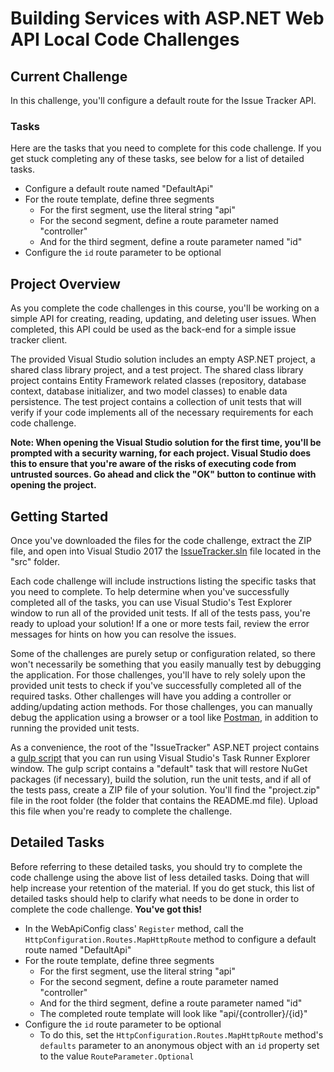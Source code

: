 
# Building Services with ASP.NET Web API Local Code Challenges

## Current Challenge

In this challenge, you'll configure a default route for the Issue Tracker API.

### Tasks

Here are the tasks that you need to complete for this code challenge. If you get stuck completing any of these tasks, see below for a list of detailed tasks.

* Configure a default route named "DefaultApi"
* For the route template, define three segments
  * For the first segment, use the literal string "api"
  * For the second segment, define a route parameter named "controller"
  * And for the third segment, define a route parameter named "id"
* Configure the `id` route parameter to be optional

## Project Overview

As you complete the code challenges in this course, you'll be working on a simple API for creating, reading, updating, and deleting user issues. When completed, this API could be used as the back-end for a simple issue tracker client.

The provided Visual Studio solution includes an empty ASP.NET project, a shared class library project, and a test project. The shared class library project contains Entity Framework related classes (repository, database context, database initializer, and two model classes) to enable data persistence. The test project contains a collection of unit tests that will verify if your code implements all of the necessary requirements for each code challenge.

__Note: When opening the Visual Studio solution for the first time, you'll be prompted with a security warning, for each project. Visual Studio does this to ensure that you're aware of the risks of executing code from untrusted sources. Go ahead and click the "OK" button to continue with opening the project.__

## Getting Started

Once you've downloaded the files for the code challenge, extract the ZIP file, and open into Visual Studio 2017 the [IssueTracker.sln](src/IssueTracker.sln) file located in the "src" folder.

Each code challenge will include instructions listing the specific tasks that you need to complete. To help determine when you've successfully completed all of the tasks, you can use Visual Studio's Test Explorer window to run all of the provided unit tests. If all of the tests pass, you're ready to upload your solution! If a one or more tests fail, review the error messages for hints on how you can resolve the issues.

Some of the challenges are purely setup or configuration related, so there won't necessarily be something that you easily manually test by debugging the application. For those challenges, you'll have to rely solely upon the provided unit tests to check if you've successfully completed all of the required tasks. Other challenges will have you adding a controller or adding/updating action methods. For those challenges, you can manually debug the application using a browser or a tool like [Postman](https://www.getpostman.com/), in addition to running the provided unit tests.

As a convenience, the root of the "IssueTracker" ASP.NET project contains a [gulp script](https://gulpjs.com/) that you can run using Visual Studio's Task Runner Explorer window. The gulp script contains a "default" task that will restore NuGet packages (if necessary), build the solution, run the unit tests, and if all of the tests pass, create a ZIP file of your solution. You'll find the "project.zip" file in the root folder (the folder that contains the README.md file). Upload this file when you're ready to complete the challenge.

## Detailed Tasks

Before referring to these detailed tasks, you should try to complete the code challenge using the above list of less detailed tasks. Doing that will help increase your retention of the material. If you do get stuck, this list of detailed tasks should help to clarify what needs to be done in order to complete the code challenge. **You've got this!**

* In the WebApiConfig class' `Register` method, call the `HttpConfiguration.Routes.MapHttpRoute` method to configure a default route named "DefaultApi"
* For the route template, define three segments
  * For the first segment, use the literal string "api"
  * For the second segment, define a route parameter named "controller"
  * And for the third segment, define a route parameter named "id"
  * The completed route template will look like "api/{controller}/{id}"
* Configure the `id` route parameter to be optional
  * To do this, set the `HttpConfiguration.Routes.MapHttpRoute` method's `defaults` parameter to an anonymous object with an `id` property set to the value `RouteParameter.Optional`

